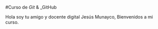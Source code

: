 #Curso de _Git_ & _GitHub

Hola soy tu amigo y docente digital Jesús Munayco, Bienvenidos a mi curso.